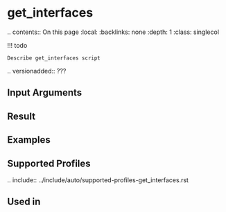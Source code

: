 

# get_interfaces

.. contents:: On this page
    :local:
    :backlinks: none
    :depth: 1
    :class: singlecol

<!-- prettier-ignore -->
!!! todo

    Describe get_interfaces script

.. versionadded:: ???

Input Arguments
---------------

Result
------

Examples
--------

Supported Profiles
------------------

.. include:: ../include/auto/supported-profiles-get_interfaces.rst

Used in
-------
